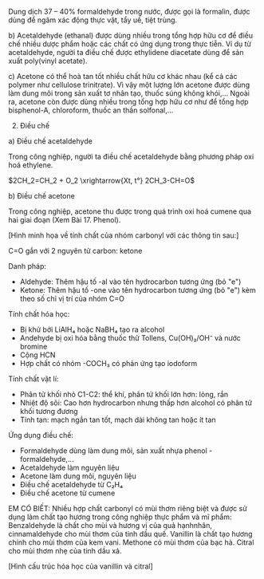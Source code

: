 Dung dịch 37 – 40% formaldehyde trong nước, được gọi là formalin, được dùng để ngâm xác động thực vật, tẩy uế, tiệt trùng.

b) Acetaldehyde (ethanal) được dùng nhiều trong tổng hợp hữu cơ để điều chế nhiều dược phẩm hoặc các chất có ứng dụng trong thực tiễn. Ví dụ từ acetaldehyde, người ta điều chế được ethylidene diacetate dùng để sản xuất poly(vinyl acetate).

c) Acetone có thể hoà tan tốt nhiều chất hữu cơ khác nhau (kể cả các polymer như cellulose trinitrate). Vì vậy một lượng lớn acetone được dùng làm dung môi trong sản xuất tơ nhân tạo, thuốc súng không khói,... Ngoài ra, acetone còn được dùng nhiều trong tổng hợp hữu cơ như để tổng hợp bisphenol-A, chloroform, thuốc an thần solfonal,...

2. Điều chế

a) Điều chế acetaldehyde

Trong công nghiệp, người ta điều chế acetaldehyde bằng phương pháp oxi hoá ethylene.

$2CH_2=CH_2 + O_2 \xrightarrow{Xt, t°} 2CH_3-CH=O$

b) Điều chế acetone

Trong công nghiệp, acetone thu được trong quá trình oxi hoá cumene qua hai giai đoạn (Xem Bài 17. Phenol).

[Hình minh họa về tính chất của nhóm carbonyl với các thông tin sau:]

C=O gắn với 2 nguyên tử carbon: ketone

Danh pháp:
- Aldehyde: Thêm hậu tố -al vào tên hydrocarbon tương ứng (bỏ "e")
- Ketone: Thêm hậu tố -one vào tên hydrocarbon tương ứng (bỏ "e") kèm theo số chỉ vị trí của nhóm C=O

Tính chất hóa học:
- Bị khử bởi LiAlH₄ hoặc NaBH₄ tạo ra alcohol
- Andehyde bị oxi hóa bằng thuốc thử Tollens, Cu(OH)₂/OH⁻ và nước bromine
- Cộng HCN
- Hợp chất có nhóm -COCH₃ có phản ứng tạo iodoform

Tính chất vật lí:
- Phân tử khối nhỏ C1-C2: thể khí, phân tử khối lớn hơn: lỏng, rắn
- Nhiệt độ sôi: Cao hơn hydrocarbon nhưng thấp hơn alcohol có phân tử khối tương đương
- Tính tan: mạch ngắn tan tốt, mạch dài không tan hoặc ít tan

Ứng dụng điều chế:
- Formaldehyde dùng làm dung môi, sản xuất nhựa phenol - formaldehyde,...
- Acetaldehyde làm nguyên liệu
- Acetone làm dung môi, nguyên liệu
- Điều chế acetaldehyde từ C₂H₄
- Điều chế acetone từ cumene

EM CÓ BIẾT:
Nhiều hợp chất carbonyl có mùi thơm riêng biệt và được sử dụng làm chất tạo hương trong công nghiệp thực phẩm và mĩ phẩm: Benzaldehyde là chất cho mùi và hương vị của quả hạnhnhân, cinnamaldehyde cho mùi thơm của tinh dầu quế. Vanillin là chất tạo hương chính cho mùi thơm của kem vani. Methone có mùi thơm của bạc hà. Citral cho mùi thơm nhẹ của tinh dầu xả.

[Hình cấu trúc hóa học của vanillin và citral]